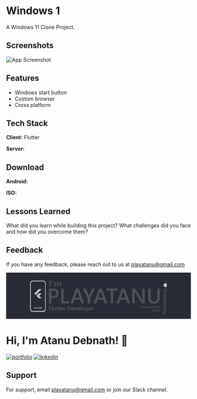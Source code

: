 
# Windows 1

A Windows 11 Clone Project.


## Screenshots

![App Screenshot](https://github.com/playatanu/assets/blob/main/windows1.gif?raw=true)

  
## Features

- Windows start button
- Custom browser
- Cross platform


  
## Tech Stack

**Client:** Flutter

**Server:** 

  
## Download

**Android:** 

**ISO:** 
## Lessons Learned

What did you learn while building this project? What challenges did you face and how did you overcome them?

  
## Feedback

If you have any feedback, please reach out to us at playatanu@gmail.com

  
![Logo](https://github.com/playatanu/playatanu/raw/main/playatanu.png?raw=true)

    
# Hi, I'm Atanu Debnath! 👋

  

[![portfolio](https://img.shields.io/badge/my_portfolio-000?style=for-the-badge&logo=ko-fi&logoColor=white)](https://playatanu.github.io/)
[![linkedin](https://img.shields.io/badge/linkedin-0A66C2?style=for-the-badge&logo=linkedin&logoColor=white)](https://www.linkedin.com/playatanu)


  
## Support

For support, email playatanu@gmail.com or join our Slack channel.
